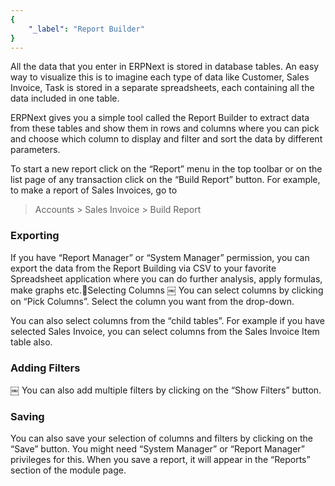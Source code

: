```yaml
---
{
	"_label": "Report Builder"
}
---
```

All the data that you enter in ERPNext is stored in database tables. An easy way to visualize this is to imagine each type of data like Customer, Sales Invoice, Task is stored in a separate spreadsheets, each containing all the data included in one table.

ERPNext gives you a simple tool called the Report Builder to extract data from these tables and show them in rows and columns where you can pick and choose which column to display and filter and sort the data by different parameters.

To start a new report click on the “Report” menu in the top toolbar or on the list page of any transaction click on the “Build Report” button. For example, to make a report of Sales Invoices, go to

> Accounts > Sales Invoice > Build Report

### Exporting

If you have “Report Manager” or “System Manager” permission, you can export the data from the Report Building via CSV to your favorite Spreadsheet application where you can do further analysis, apply formulas, make graphs etc.Selecting Columns
￼
You can select columns by clicking on “Pick Columns”. Select the column you want from the drop-down.

You can also select columns from the “child tables”. For example if you have selected Sales Invoice, you can select columns from the Sales Invoice Item table also.

### Adding Filters
￼
You can also add multiple filters by clicking on the “Show Filters” button.

### Saving

You can also save your selection of columns and filters by clicking on the “Save” button. You might need “System Manager” or “Report Manager” privileges for this. When you save a report, it will appear in the “Reports” section of the module page.
